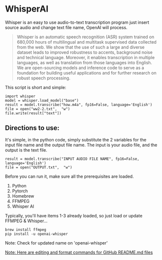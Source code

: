 # WhisperAI
Whisper is an easy to use audio-to-text transcription program just insert source audio and change text file name, OpenAI will process.

>Whisper is an automatic speech recognition (ASR) system trained on 680,000 hours of multilingual and multitask supervised data collected from the web. We show that the use of such a large and diverse dataset leads to improved robustness to accents, background noise and technical language. Moreover, it enables transcription in multiple languages, as well as translation from those languages into English. We are open-sourcing models and inference code to serve as a foundation for building useful applications and for further research on robust speech processing.

This script is short and simple:
```
import whisper
model = whisper.load_model("base")
result = model.transcribe("how.m4a", fp16=False, language='English')
file = open("ww2-2.txt",  "w")
file.write(result["text"])
```
## Directions to use:
It's simple, in the python code, simply substitute the 2 variables for the input file name and the output file name. The input is your audio file, and the output is the text file.
```
result = model.transcribe("INPUT AUDIO FILE NAME", fp16=False, language='English')
file = open("OUTPUT.txt",  "w")
```
Before you can run it, make sure all the prerequisites are loaded. 
1. Python
2. Pytorch
3. Homebrew
4. FFMPEG
5. Whisper AI

Typically, you'll have items 1-3 already loaded, so just load or update FFMPEG & Whisper...
```
brew install ffmpeg
pip install -u openai-whisper
```
Note: Check for updated name on 'openai-whisper'



[Note: Here are editing and format commands for GitHub README.md files](https://docs.github.com/en/get-started/writing-on-github/getting-started-with-writing-and-formatting-on-github/basic-writing-and-formatting-syntax)
